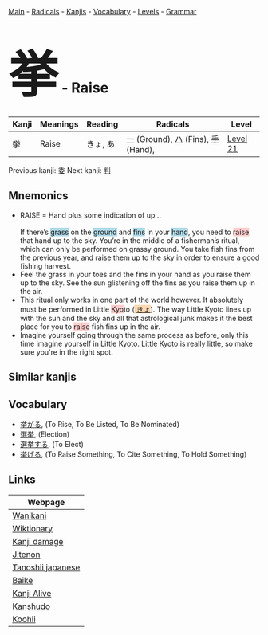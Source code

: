 <style> bigfont {font-size: 100px}</style>
[Main](../README.md) -
[Radicals](../radicals.md) -
[Kanjis](../kanjis.md) -
[Vocabulary](../vocabulary.md) -
[Levels](../levels.md) -
[Grammar](../grammar.md)
# <bigfont> 挙</bigfont> - Raise 

| Kanji | Meanings | Reading | Radicals | Level |
| --- | --- | --- | --- | --- |
| 挙 | Raise | きょ, あ | [一](../radicals/一.md) (Ground), [ハ](../radicals/ハ.md) (Fins), [手](../radicals/手.md) (Hand),  | [Level 21](../levels/wk_level21.md) |

Previous kanji: [委](委.md) Next kanji: [判](判.md) 

## Mnemonics
 * RAISE = Hand plus some indication of up...<br><br>If there’s <span style="background-color:#ADD8E6"> grass</span> on the <span style="background-color:#ADD8E6"> ground</span> and <span style="background-color:#ADD8E6"> fins</span> in your <span style="background-color:#ADD8E6"> hand</span>, you need to <span style="background-color:#ffcccb"> raise</span> that hand up to the sky. You’re in the middle of a fisherman’s ritual, which can only be performed on grassy ground. You take fish fins from the previous year, and raise them up to the sky in order to ensure a good fishing harvest.
* Feel the grass in your toes and the fins in your hand as you raise them up to the sky. See the sun glistening off the fins as you raise them up in the air.
* This ritual only works in one part of the world however. It absolutely must be performed in Little <span style="background-color:#ffcccb"> Kyo</span>to (<span style="background-color:#fed8b1"> [きょ](https://jisho.org/search/きょ)</span>). The way Little Kyoto lines up with the sun and the sky and all that astrological junk makes it the best place for you to <span style="background-color:#ffcccb"> raise</span> fish fins up in the air.
* Imagine yourself going through the same process as before, only this time imagine yourself in Little Kyoto. Little Kyoto is really little, so make sure you're in the right spot.


## Similar kanjis
 


## Vocabulary
 * [挙がる](../vocabulary/挙.md), (To Rise, To Be Listed, To Be Nominated)
* [選挙](../vocabulary/挙.md), (Election)
* [選挙する](../vocabulary/挙.md), (To Elect)
* [挙げる](../vocabulary/挙.md), (To Raise Something, To Cite Something, To Hold Something)



## Links 

| Webpage |
| --- |
| [Wanikani          ](https://www.wanikani.com/kanji/挙) |
| [Wiktionary        ](https://en.wiktionary.org/wiki/挙) |
| [Kanji damage      ](http://www.kanjidamage.com/kanji/search?utf8=✓&q=挙) |
| [Jitenon           ](https://jitenon.com/kanji/挙) |
| [Tanoshii japanese ](https://www.tanoshiijapanese.com/dictionary/kanji.cfm?k=挙) |
| [Baike             ](https://baike.baidu.com/item/挙) |
| [Kanji Alive       ](https://app.kanjialive.com/挙) |
| [Kanshudo          ](https://www.kanshudo.com/searchmn?q=挙) |
| [Koohii            ](https://kanji.koohii.com/study/kanji/挙) |
